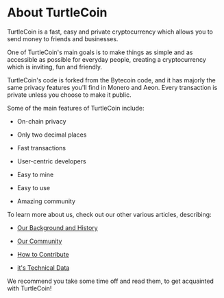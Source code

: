 # About TurtleCoin

TurtleCoin is a fast, easy and private cryptocurrency which allows you to send money to friends and businesses.

One of TurtleCoin's main goals is to make things as simple and as accessible as possible for everyday people, creating a cryptocurrency which is inviting, fun and friendly.

TurtleCoin's code is forked from the Bytecoin code, and it has majorly the same privacy features you'll find in Monero and Aeon. Every transaction is private unless you choose to make it public.

Some of the main features of TurtleCoin include:

- On-chain privacy

- Only two decimal places

- Fast transactions

- User-centric developers

- Easy to mine 

- Easy to use

- Amazing community

  

To learn more about us, check out our other various articles, describing:

- [Our Background and History](Background-and-History)

- [Our Community](Community)

- [How to Contribute](Contributing)

- [it's Technical Data](technical-data.md)

We recommend you take some time off and read them, to get acquainted with TurtleCoin!

